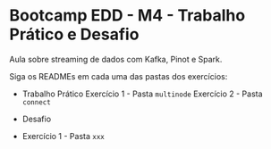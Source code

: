 # Bootcamp EDD - M4 - Trabalho Prático e Desafio

Aula sobre streaming de dados com Kafka, Pinot e Spark.

Siga os READMEs em cada uma das pastas dos exercícios:

- Trabalho Prático
    Exercício 1 - Pasta `multinode`
    Exercício 2 - Pasta `connect`

- Desafio
- Exercício 1 - Pasta `xxx`
